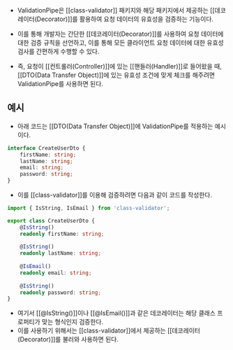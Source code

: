 - ValidationPipe은 [[class-validator]] 패키지와 해당 패키지에서 제공하는 [[데코레이터(Decorator)]]를 활용하여 요청 데이터의 유효성을 검증하는 기능이다.

- 이를 통해 개발자는 간단한 [[데코레이터(Decorator)]]를 사용하여 요청 데이터에 대한 검증 규칙을 선언하고, 이를 통해 모든 클라이언트 요청 데이터에 대한 유효성 검사를 간편하게 수행할 수 있다.
- 즉, 요청이 [[컨트롤러(Controller)]]에 있는 [[핸들러(Handler)]]로 들어왔을 때, [[DTO(Data Transfer Object)]]에 있는 유효성 조건에 맞게 체크를 해주려면 ValidationPipe를 사용하면 된다.


## 예시

- 아래 코드는 [[DTO(Data Transfer Object)]]에 ValidationPipe를 적용하는 예시이다.

```ts
interface CreateUserDto {
    firstName: string;
    lastName: string;
    email: string;
    password: string;
}
```

- 이를 [[class-validator]]를 이용해 검증하려면 다음과 같이 코드를 작성한다.

```ts
import { IsString, IsEmail } from 'class-validator';

export class CreateUserDto {
    @IsString()
    readonly firstName: string;
	
    @IsString()
    readonly lastName: string;
	
    @IsEmail()
    readonly email: string;
	
    @IsString()
    readonly password: string;
}
```

- 여기서 [[@IsString()]]이나 [[@IsEmail()]]과 같은 데코레이터는 해당 클래스 프로퍼티가 맞는 형식인지 검증한다.  
- 이를 사용하기 위해서는 [[class-validator]]에서 제공하는 [[데코레이터(Decorator)]]를 불러와 사용하면 된다.